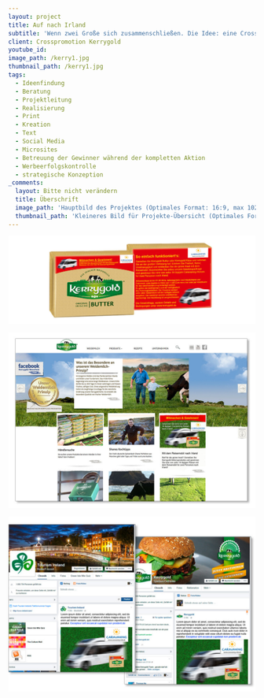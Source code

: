 ```yaml
---
layout: project
title: Auf nach Irland
subtitle: 'Wenn zwei Große sich zusammenschließen. Die Idee: eine Crosspromotion. Und ein geeigneter Partner wurde auch schnell gefunden. In enger Zusammenarbeit mit Kerrygold konzipierten wir für unseren Kunden caravaning-info.de eine Crosspromotion, die sowohl bundesweit-, als auch in Österreich zum Einsatz kam. 11 x gab es eine 14-tägige Caravan-Reise nach und in Irland zu gewinnen. Als OnPack wurden 30 Mio. Butter- und Käseverpackungen gebrandet, unterstützt von der Auslobung auf den Webseiten beider Unternehmen, diversen Social-Media-Kanälen und dem Tourismusverband Irland. Die hohe Teilnahme und das rege Interesse ergaben nicht nur viel Content für den Aufbau und die Durchführung der Aktion, sondern auch genug Stoff, um die Aktion in der Nachbereitung umfangreich zu kommunizieren.'
client: Crosspromotion Kerrygold
youtube_id:
image_path: /kerry1.jpg
thumbnail_path: /kerry1.jpg
tags:
  - Ideenfindung
  - Beratung
  - Projektleitung
  - Realisierung
  - Print
  - Kreation
  - Text
  - Social Media
  - Microsites
  - Betreuung der Gewinner während der kompletten Aktion
  - Werbeerfolgskontrolle
  - strategische Konzeption
_comments:
  layout: Bitte nicht verändern
  title: Überschrift
  image_path: 'Hauptbild des Projektes (Optimales Format: 16:9, max 1024px breite)'
  thumbnail_path: 'Kleineres Bild für Projekte-Übersicht (Optimales Format: 4:3, max 1024px breite)'
---
```



![](/uploads/versions/kerry4---x----1024-367x---.jpg)

![](/uploads/versions/kerry2---x0-6-1024-724-1024-724x---.jpg)

![](/uploads/versions/kerry3---x28-0-969-685-1024-724x---.jpg)